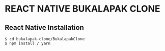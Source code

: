 # REACT NATIVE BUKALAPAK CLONE

## React Native Installation

```
$ cd bukalapak-clone/BukalapakClone
$ npm install / yarn
